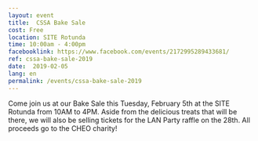 ```yaml
---
layout: event
title:  CSSA Bake Sale
cost: Free
location: SITE Rotunda
time: 10:00am - 4:00pm
facebooklink: https://www.facebook.com/events/2172995289433681/
ref: cssa-bake-sale-2019
date:  2019-02-05
lang: en
permalink: /events/cssa-bake-sale-2019
---
```


Come join us at our Bake Sale this Tuesday, February 5th at the SITE Rotunda from 10AM to 4PM. Aside from the delicious treats that will be there, we will also be selling tickets for the LAN Party raffle on the 28th.
All proceeds go to the CHEO charity!
